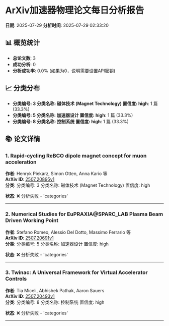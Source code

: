# ArXiv加速器物理论文每日分析报告

**日期**: 2025-07-29
**分析时间**: 2025-07-29 02:33:20

## 📊 概览统计

- **总论文数**: 3
- **成功分析**: 0
- **分析成功率**: 0.0% (如果为0，说明需要设置API密钥)

## 📈 分类分布

- **分类编号: 3
分类名称: 磁体技术 (Magnet Technology)
置信度: high**: 1 篇 (33.3%)
- **分类编号: 5
分类名称: 加速器设计
置信度: high**: 1 篇 (33.3%)
- **分类编号: 8
分类名称: 控制系统
置信度: high**: 1 篇 (33.3%)

## 📚 论文详情

### 1. Rapid-cycling ReBCO dipole magnet concept for muon acceleration

**作者**: Henryk Piekarz, Simon Otten, Anna Kario 等  
**ArXiv ID**: [2507.20895v1](https://arxiv.org/abs/2507.20895v1)  
**分类**: 分类编号: 3
分类名称: 磁体技术 (Magnet Technology)
置信度: high  

**状态**: ❌ 分析失败 - 'categories'

---

### 2. Numerical Studies for EuPRAXIA@SPARC\_LAB Plasma Beam Driven Working   Point

**作者**: Stefano Romeo, Alessio Del Dotto, Massimo Ferrario 等  
**ArXiv ID**: [2507.20691v1](https://arxiv.org/abs/2507.20691v1)  
**分类**: 分类编号: 5
分类名称: 加速器设计
置信度: high  

**状态**: ❌ 分析失败 - 'categories'

---

### 3. Twinac: A Universal Framework for Virtual Accelerator Controls

**作者**: Tia Miceli, Abhishek Pathak, Aaron Sauers  
**ArXiv ID**: [2507.20493v1](https://arxiv.org/abs/2507.20493v1)  
**分类**: 分类编号: 8
分类名称: 控制系统
置信度: high  

**状态**: ❌ 分析失败 - 'categories'

---

